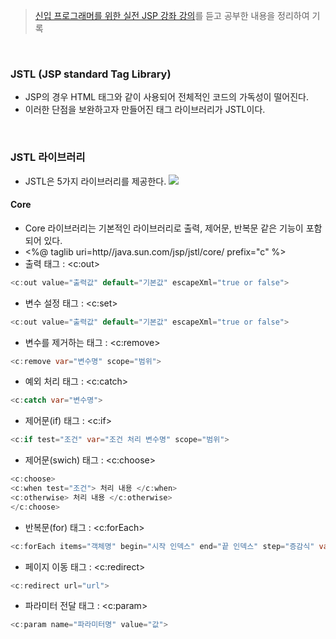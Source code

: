 > [신입 프로그래머를 위한 실전 JSP 강좌 강의](https://www.inflearn.com/course/%EC%8B%A4%EC%A0%84-jsp-%EA%B0%95%EC%A2%8C/dashboard)를 듣고 공부한 내용을 정리하여 기록

<br>

### JSTL (JSP standard Tag Library)
- JSP의 경우 HTML 태그와 같이 사용되어 전체적인 코드의 가독성이 떨어진다.
- 이러한 단점을 보완하고자 만들어진 태그 라이브러리가 JSTL이다.
<br>

### JSTL 라이브러리
- JSTL은 5가지 라이브러리를 제공한다.
![](https://github.com/qlalzl9/TIL/blob/master/Servlet_JSP/img/JSTL_1.png)

#### Core
- Core 라이브러리는 기본적인 라이브러리로 출력, 제어문, 반복문 같은 기능이 포함되어 있다.
- <%@ taglib uri=http//java.sun.com/jsp/jstl/core/ prefix="c" %>
- 출력 태그 : <c:out>
```java
<c:out value="출력값" default="기본값" escapeXml="true or false">
```
- 변수 설정 태그 : <c:set>
```java
<c:out value="출력값" default="기본값" escapeXml="true or false">
```

- 변수를 제거하는 태그 : <c:remove>
```java
<c:remove var="변수명" scope="범위">
```

- 예외 처리 태그 : <c:catch>
```java
<c:catch var="변수명">
```

- 제어문(if) 태그 : <c:if>
```java
<c:if test="조건" var="조건 처리 변수명" scope="범위">
```

- 제어문(swich) 태그 : <c:choose>
```java
<c:choose>
<c:when test="조건"> 처리 내용 </c:when>
<c:otherwise> 처리 내용 </c:otherwise>
</c:choose>
```

- 반복문(for) 태그 : <c:forEach>
```java
<c:forEach items="객체명" begin="시작 인덱스" end="끝 인덱스" step="증감식" var="변수명" varStatus="상태변수">
```
- 페이지 이동 태그 : <c:redirect>
```java
<c:redirect url="url">
```

- 파라미터 전달 태그 : <c:param>
```java
<c:param name="파라미터명" value="값">
```
